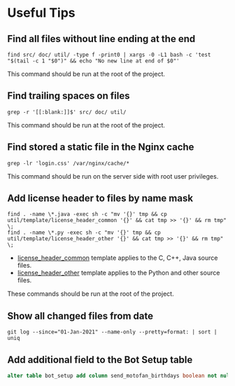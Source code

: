 Useful Tips
===========

## Find all files without line ending at the end

```shell script
find src/ doc/ util/ -type f -print0 | xargs -0 -L1 bash -c 'test "$(tail -c 1 "$0")" && echo "No new line at end of $0"'
```

This command should be run at the root of the project.

## Find trailing spaces on files

```shell script
grep -r '[[:blank:]]$' src/ doc/ util/
```
This command should be run at the root of the project.

## Find stored a static file in the Nginx cache

```shell script
grep -lr 'login.css' /var/nginx/cache/*
```

This command should be run on the server side with root user privileges.

## Add license header to files by name mask

```shell script
find . -name \*.java -exec sh -c "mv '{}' tmp && cp util/template/license_header_common '{}' && cat tmp >> '{}' && rm tmp" \;
find . -name \*.py -exec sh -c "mv '{}' tmp && cp util/template/license_header_other '{}' && cat tmp >> '{}' && rm tmp" \;
```

* [license_header_common](../util/template/license_header_common) template applies to the C, C++, Java source files.
* [license_header_other](../util/template/license_header_other) template applies to the Python and other source files.

These commands should be run at the root of the project.

## Show all changed files from date

```shell script
git log --since="01-Jan-2021" --name-only --pretty=format: | sort | uniq
```

## Add additional field to the Bot Setup table

```sql
alter table bot_setup add column send_motofan_birthdays boolean not null default false;
```
